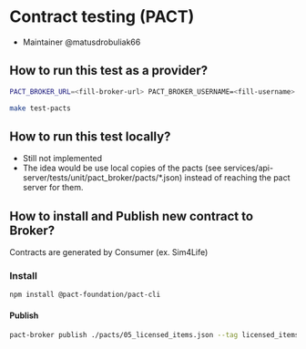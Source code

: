 # Contract testing (PACT)

- Maintainer @matusdrobuliak66

## How to run this test as a provider?

```bash
PACT_BROKER_URL=<fill-broker-url> PACT_BROKER_USERNAME=<fill-username> PACT_BROKER_PASSWORD=<fill-secret>

make test-pacts
```

## How to run this test locally?

- Still not implemented
- The idea would be use local copies of the pacts  (see services/api-server/tests/unit/pact_broker/pacts/*.json) instead of reaching the pact server for them.

## How to install and Publish new contract to Broker?

Contracts are generated by Consumer (ex. Sim4Life)

### Install

```bash
npm install @pact-foundation/pact-cli
```

#### Publish

```bash
pact-broker publish ./pacts/05_licensed_items.json --tag licensed_items --consumer-app-version 8.2.1 --broker-base-url=<fill-broker-url> --broker-username=<fill-username> --broker-password=<fill-secret>
```
